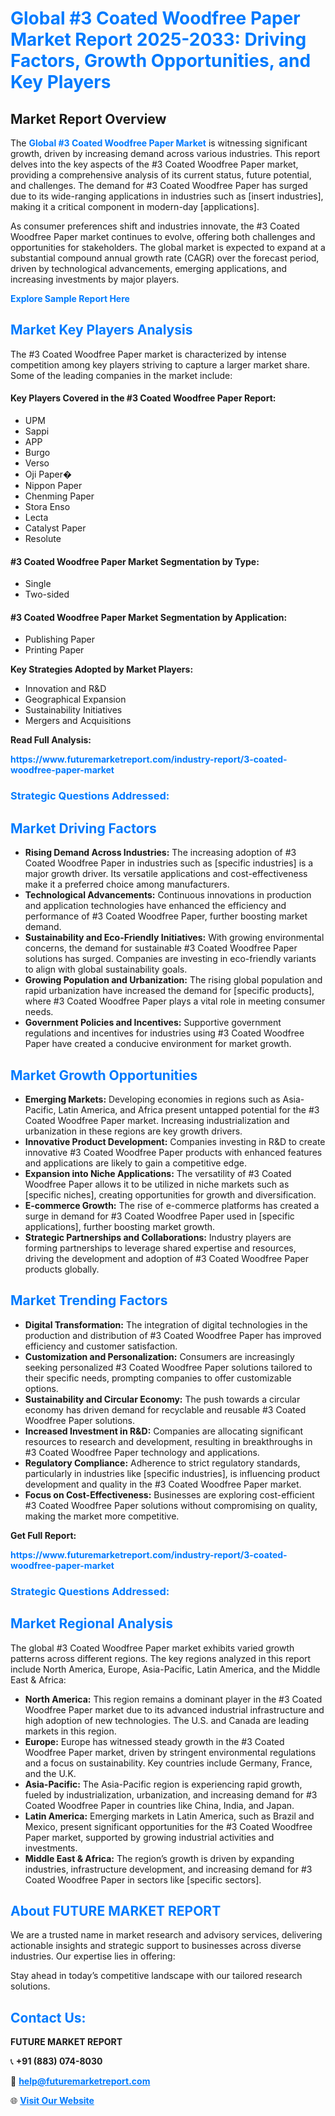<h1 style="color: #007BFF;">Global #3 Coated Woodfree Paper Market Report 2025-2033: Driving Factors, Growth Opportunities, and Key Players</h1>

<section id="overview">
<h2>Market Report Overview</h2>
<p>The <a href="https://www.futuremarketreport.com/industry-report/3-coated-woodfree-paper-market" style="color: #007BFF; text-decoration: none;"><strong>Global #3 Coated Woodfree Paper Market</strong></a> is witnessing significant growth, driven by increasing demand across various industries. This report delves into the key aspects of the #3 Coated Woodfree Paper market, providing a comprehensive analysis of its current status, future potential, and challenges. The demand for #3 Coated Woodfree Paper has surged due to its wide-ranging applications in industries such as [insert industries], making it a critical component in modern-day [applications].</p>
<p>As consumer preferences shift and industries innovate, the #3 Coated Woodfree Paper market continues to evolve, offering both challenges and opportunities for stakeholders. The global market is expected to expand at a substantial compound annual growth rate (CAGR) over the forecast period, driven by technological advancements, emerging applications, and increasing investments by major players.</p>
</section>

<section id="overview">
<p><a href="https://www.futuremarketreport.com/request-sample/reportId=92156" style="color: #007BFF; text-decoration: none;"><strong>Explore Sample Report Here</strong></a></p>
</section>

<section id="key-players">
<h2 style="color: #007BFF;">Market Key Players Analysis</h2>
<p>The #3 Coated Woodfree Paper market is characterized by intense competition among key players striving to capture a larger market share. Some of the leading companies in the market include:</p>
<h4>Key Players Covered in the #3 Coated Woodfree Paper Report:</h4>
<ul><li>UPM</li><li>Sappi</li><li>APP</li><li>Burgo</li><li>Verso</li><li>Oji Paper�</li><li>Nippon Paper</li><li>Chenming Paper</li><li>Stora Enso</li><li>Lecta</li><li>Catalyst Paper</li><li>Resolute</li></ul>
<h4>#3 Coated Woodfree Paper Market Segmentation by Type:</h4>
<ul><li>Single</li><li>Two-sided</li></ul>

<h4>#3 Coated Woodfree Paper Market Segmentation by Application:</h4>
<ul><li>Publishing Paper</li><li>Printing Paper</li></ul>
<p><strong>Key Strategies Adopted by Market Players:</strong></p>
<ul>
<li>Innovation and R&D</li>
<li>Geographical Expansion</li>
<li>Sustainability Initiatives</li>
<li>Mergers and Acquisitions</li>
</ul>
</section>

<section>
<p><strong>Read Full Analysis: </strong></p><a href="https://www.futuremarketreport.com/industry-report/3-coated-woodfree-paper-market" style="color: #007BFF; text-decoration: none;"><strong>https://www.futuremarketreport.com/industry-report/3-coated-woodfree-paper-market</strong></a>
<h3 style="color: #007BFF;">Strategic Questions Addressed:</h3>
</section>

<section id="driving-factors">
<h2 style="color: #007BFF;">Market Driving Factors</h2>
<ul>
<li><strong>Rising Demand Across Industries:</strong> The increasing adoption of #3 Coated Woodfree Paper in industries such as [specific industries] is a major growth driver. Its versatile applications and cost-effectiveness make it a preferred choice among manufacturers.</li>
<li><strong>Technological Advancements:</strong> Continuous innovations in production and application technologies have enhanced the efficiency and performance of #3 Coated Woodfree Paper, further boosting market demand.</li>
<li><strong>Sustainability and Eco-Friendly Initiatives:</strong> With growing environmental concerns, the demand for sustainable #3 Coated Woodfree Paper solutions has surged. Companies are investing in eco-friendly variants to align with global sustainability goals.</li>
<li><strong>Growing Population and Urbanization:</strong> The rising global population and rapid urbanization have increased the demand for [specific products], where #3 Coated Woodfree Paper plays a vital role in meeting consumer needs.</li>
<li><strong>Government Policies and Incentives:</strong> Supportive government regulations and incentives for industries using #3 Coated Woodfree Paper have created a conducive environment for market growth.</li>
</ul>
</section>

<section id="growth-opportunities">
<h2 style="color: #007BFF;">Market Growth Opportunities</h2>
<ul>
<li><strong>Emerging Markets:</strong> Developing economies in regions such as Asia-Pacific, Latin America, and Africa present untapped potential for the #3 Coated Woodfree Paper market. Increasing industrialization and urbanization in these regions are key growth drivers.</li>
<li><strong>Innovative Product Development:</strong> Companies investing in R&D to create innovative #3 Coated Woodfree Paper products with enhanced features and applications are likely to gain a competitive edge.</li>
<li><strong>Expansion into Niche Applications:</strong> The versatility of #3 Coated Woodfree Paper allows it to be utilized in niche markets such as [specific niches], creating opportunities for growth and diversification.</li>
<li><strong>E-commerce Growth:</strong> The rise of e-commerce platforms has created a surge in demand for #3 Coated Woodfree Paper used in [specific applications], further boosting market growth.</li>
<li><strong>Strategic Partnerships and Collaborations:</strong> Industry players are forming partnerships to leverage shared expertise and resources, driving the development and adoption of #3 Coated Woodfree Paper products globally.</li>
</ul>
</section>

<section id="trending-factors">
<h2 style="color: #007BFF;">Market Trending Factors</h2>
<ul>
<li><strong>Digital Transformation:</strong> The integration of digital technologies in the production and distribution of #3 Coated Woodfree Paper has improved efficiency and customer satisfaction.</li>
<li><strong>Customization and Personalization:</strong> Consumers are increasingly seeking personalized #3 Coated Woodfree Paper solutions tailored to their specific needs, prompting companies to offer customizable options.</li>
<li><strong>Sustainability and Circular Economy:</strong> The push towards a circular economy has driven demand for recyclable and reusable #3 Coated Woodfree Paper solutions.</li>
<li><strong>Increased Investment in R&D:</strong> Companies are allocating significant resources to research and development, resulting in breakthroughs in #3 Coated Woodfree Paper technology and applications.</li>
<li><strong>Regulatory Compliance:</strong> Adherence to strict regulatory standards, particularly in industries like [specific industries], is influencing product development and quality in the #3 Coated Woodfree Paper market.</li>
<li><strong>Focus on Cost-Effectiveness:</strong> Businesses are exploring cost-efficient #3 Coated Woodfree Paper solutions without compromising on quality, making the market more competitive.</li>
</ul>
</section>

<section>
<p><strong>Get Full Report: </strong></p><a href="https://www.futuremarketreport.com/industry-report/3-coated-woodfree-paper-market" style="color: #007BFF; text-decoration: none;"><strong>https://www.futuremarketreport.com/industry-report/3-coated-woodfree-paper-market</strong></a>
<h3 style="color: #007BFF;">Strategic Questions Addressed:</h3>
</section>


<section id="regional-analysis">
<h2 style="color: #007BFF;">Market Regional Analysis</h2>
<p>The global #3 Coated Woodfree Paper market exhibits varied growth patterns across different regions. The key regions analyzed in this report include North America, Europe, Asia-Pacific, Latin America, and the Middle East & Africa:</p>
<ul>
<li><strong>North America:</strong> This region remains a dominant player in the #3 Coated Woodfree Paper market due to its advanced industrial infrastructure and high adoption of new technologies. The U.S. and Canada are leading markets in this region.</li>
<li><strong>Europe:</strong> Europe has witnessed steady growth in the #3 Coated Woodfree Paper market, driven by stringent environmental regulations and a focus on sustainability. Key countries include Germany, France, and the U.K.</li>
<li><strong>Asia-Pacific:</strong> The Asia-Pacific region is experiencing rapid growth, fueled by industrialization, urbanization, and increasing demand for #3 Coated Woodfree Paper in countries like China, India, and Japan.</li>
<li><strong>Latin America:</strong> Emerging markets in Latin America, such as Brazil and Mexico, present significant opportunities for the #3 Coated Woodfree Paper market, supported by growing industrial activities and investments.</li>
<li><strong>Middle East & Africa:</strong> The region’s growth is driven by expanding industries, infrastructure development, and increasing demand for #3 Coated Woodfree Paper in sectors like [specific sectors].</li>
</ul>
</section>

<footer>
<h2 style="color: #007BFF;">About FUTURE MARKET REPORT</h2>
<p>We are a trusted name in market research and advisory services, delivering actionable insights and strategic support to businesses across diverse industries. Our expertise lies in offering:</p>

<p>Stay ahead in today’s competitive landscape with our tailored research solutions.</p>

<h2 style="color: #007BFF;">Contact Us:</h2>
<p><strong>FUTURE MARKET REPORT</strong></p>
<p>📞 <strong>+91 (883) 074-8030</strong></p>
<p>📧 <strong><a href="mailto:help@futuremarketreport.com" style="color: #007BFF;">help@futuremarketreport.com</a></strong></p>
<p>🌐 <strong><a href="https://www.futuremarketreport.com/" style="color: #007BFF;">Visit Our Website</a></strong></p>
</footer>